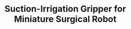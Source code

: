 ---
layout: default
categories: ['Mechanical Design','Coursework','Arduino','3D Printing']
title: Suction-Irrigation Gripper for Miniature Surgical Robot
authors: WG Bircher, <a href="https://www.linkedin.com/in/mark-reichenbach-578883126/">Mark Reichenbach</a>
thing: A multifunctional gripper for a surgical robot, capable of grasping, suction, and irrigation, built for the seminar course Robotics Today at <a href="http://www.unl.edu">UNL</a>
year: 2015
award:
doi: http://dx.doi.org/XX.XXX/
---